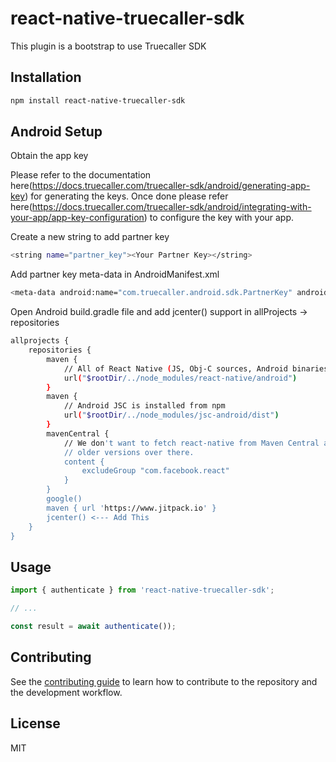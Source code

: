 # react-native-truecaller-sdk

This plugin is a bootstrap to use Truecaller SDK

## Installation

```sh
npm install react-native-truecaller-sdk
```

## Android Setup

Obtain the app key

Please refer to the documentation here(https://docs.truecaller.com/truecaller-sdk/android/generating-app-key) for generating the keys. Once done please refer here(https://docs.truecaller.com/truecaller-sdk/android/integrating-with-your-app/app-key-configuration) to configure the key with your app.

Create a new string to add partner key
```sh
<string name="partner_key"><Your Partner Key></string>
```

Add partner key meta-data in AndroidManifest.xml
```sh
<meta-data android:name="com.truecaller.android.sdk.PartnerKey" android:value="@string/partner_key" />
```

Open Android build.gradle file and add jcenter() support in allProjects -> repositories
```sh
allprojects {
    repositories {
        maven {
            // All of React Native (JS, Obj-C sources, Android binaries) is installed from npm
            url("$rootDir/../node_modules/react-native/android")
        }
        maven {
            // Android JSC is installed from npm
            url("$rootDir/../node_modules/jsc-android/dist")
        }
        mavenCentral {
            // We don't want to fetch react-native from Maven Central as there are
            // older versions over there.
            content {
                excludeGroup "com.facebook.react"
            }
        }
        google()
        maven { url 'https://www.jitpack.io' }
        jcenter() <--- Add This
    }
}
```

## Usage

```js
import { authenticate } from 'react-native-truecaller-sdk';

// ...

const result = await authenticate());
```

## Contributing

See the [contributing guide](CONTRIBUTING.md) to learn how to contribute to the repository and the development workflow.

## License

MIT

